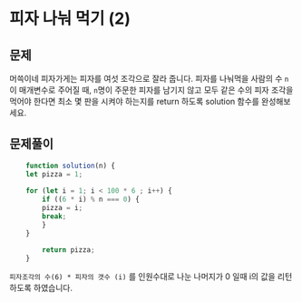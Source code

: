 # 피자 나눠 먹기 (2)

## 문제

머쓱이네 피자가게는 피자를 여섯 조각으로 잘라 줍니다. 피자를 나눠먹을 사람의 수 `n`이 매개변수로 주어질 때, `n`명이 주문한 피자를 남기지 않고 모두 같은 수의 피자 조각을 먹어야 한다면 최소 몇 판을 시켜야 하는지를 return 하도록 solution 함수를 완성해보세요.

## 문제풀이

```javascript
    function solution(n) {
    let pizza = 1;
    
    for (let i = 1; i < 100 * 6 ; i++) {
        if ((6 * i) % n === 0) {
        pizza = i;
        break;
        }
    } 

        return pizza;
    }
```

`피자조각의 수(6) * 피자의 갯수 (i)` 를 인원수대로 나눈 나머지가 0 일때 i의 값을 리턴하도록 하였습니다.

